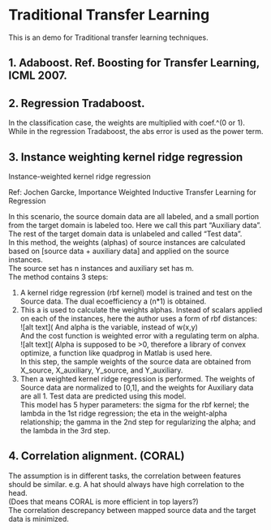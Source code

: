# Traditional Transfer Learning

This is an demo for Traditional transfer learning techniques.

## 1. Adaboost. Ref. Boosting for Transfer Learning, ICML 2007.

## 2. Regression Tradaboost. 

  In the classification case, the weights are multiplied with coef.^(0 or 1). <br>
  While in the regression Tradaboost, the abs error is used as the power term. 

## 3. Instance weighting kernel ridge regression
Instance-weighted kernel ridge regression<br>

Ref: Jochen Garcke, Importance Weighted Inductive Transfer Learning for Regression<br>

In this scenario, the source domain data are all labeled, and a small portion from the target domain is labeled too. Here we call this part “Auxiliary data”. The rest of the target domain data is unlabeled and called “Test data”.<br>
In this method, the weights (alphas) of source instances are calculated based on [source data + auxiliary data] and applied on the source instances. <br>
The source set has n instances and auxiliary set has m. <br>
The method contains 3 steps:<br>
1)	A kernel ridge regression (rbf kernel) model is trained and test on the Source data. The dual ecoefficiency a (n*1) is obtained. <br>
2)	This a is used to calculate the weights alphas. Instead of scalars applied on each of the instances, here the author uses a form of rbf distances: <br>
 ![alt text](
And alpha is the variable, instead of w(x,y)<br>
And the cost function is weighted error with a regulating term on alpha. <br>
 ![alt text](
Alpha is supposed to be >0, therefore a library of convex optimize, a function like quadprog in Matlab is used here. <br>
In this step, the sample weights of the source data are obtained from X_source, X_auxiliary, Y_source, and Y_auxiliary. <br>
3)	Then a weighted kernel ridge regression is performed. The weights of Source data are normalized to [0,1], and the weights for Auxiliary data are all 1. Test data are predicted using this model.  <br>
This model has 5 hyper parameters: the sigma for the rbf kernel; the lambda in the 1st ridge regression; the eta in the weight-alpha relationship; the gamma in the 2nd step for regularizing the alpha; and the lambda in the 3rd step.<br>

## 4. Correlation alignment. (CORAL)

  The assumption is in different tasks, the correlation between features should be similar. e.g. A hat should always have high correlation to the head. <br>
  (Does that means CORAL is more efficient in top layers?)<br>
  The correlation descrepancy between mapped source data and the target data is minimized.
  
